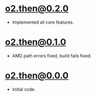 # o2.then@0.2.0

* Implemented all core features.

# o2.then@0.1.0

* AMD path errors fixed, build fails fixed.

# o2.then@0.0.0

* Initial code.

